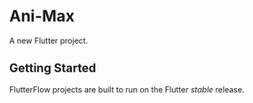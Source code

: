 # Ani-Max

A new Flutter project.

## Getting Started

FlutterFlow projects are built to run on the Flutter _stable_ release.
